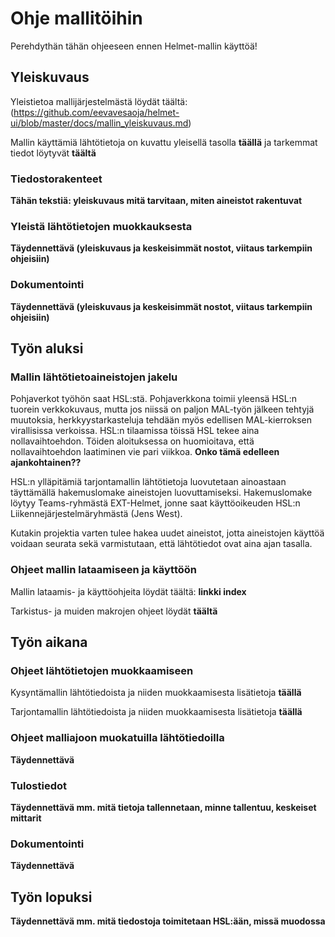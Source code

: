 # Ohje mallitöihin

Perehdythän tähän ohjeeseen ennen Helmet-mallin käyttöä!

## Yleiskuvaus

Yleistietoa mallijärjestelmästä löydät täältä: (https://github.com/eevavesaoja/helmet-ui/blob/master/docs/mallin_yleiskuvaus.md)

Mallin käyttämiä lähtötietoja on kuvattu yleisellä tasolla **täällä** ja tarkemmat tiedot löytyvät **täältä**

### Tiedostorakenteet

**Tähän tekstiä: yleiskuvaus mitä tarvitaan, miten aineistot rakentuvat**

### Yleistä lähtötietojen muokkauksesta

**Täydennettävä (yleiskuvaus ja keskeisimmät nostot, viitaus tarkempiin ohjeisiin)**

### Dokumentointi

**Täydennettävä (yleiskuvaus ja keskeisimmät nostot, viitaus tarkempiin ohjeisiin)**

## Työn aluksi

### Mallin lähtötietoaineistojen jakelu

Pohjaverkot työhön saat HSL:stä. Pohjaverkkona toimii yleensä HSL:n tuorein verkkokuvaus, mutta jos niissä on paljon MAL-työn jälkeen tehtyjä muutoksia, herkkyystarkasteluja tehdään myös edellisen MAL-kierroksen virallisissa verkoissa. HSL:n tilaamissa töissä HSL tekee aina nollavaihtoehdon. Töiden aloituksessa on huomioitava, että nollavaihtoehdon laatiminen vie pari viikkoa. **Onko tämä edelleen ajankohtainen??**

HSL:n ylläpitämiä tarjontamallin lähtötietoja luovutetaan ainoastaan täyttämällä hakemuslomake aineistojen luovuttamiseksi. Hakemuslomake löytyy Teams-ryhmästä EXT-Helmet, jonne saat käyttöoikeuden HSL:n Liikennejärjestelmäryhmästä (Jens West).

Kutakin projektia varten tulee hakea uudet aineistot, jotta aineistojen käyttöä voidaan seurata sekä varmistutaan, että lähtötiedot ovat aina ajan tasalla.

### Ohjeet mallin lataamiseen ja käyttöön

Mallin lataamis- ja käyttöohjeita löydät täältä: **linkki index**

Tarkistus- ja muiden makrojen ohjeet löydät **täältä**

## Työn aikana

### Ohjeet lähtötietojen muokkaamiseen

Kysyntämallin lähtötiedoista ja niiden muokkaamisesta lisätietoja **täällä**

Tarjontamallin lähtötiedoista ja niiden muokkaamisesta lisätietoja **täällä**

### Ohjeet malliajoon muokatuilla lähtötiedoilla

**Täydennettävä**

### Tulostiedot

**Täydennettävä mm. mitä tietoja tallennetaan, minne tallentuu, keskeiset mittarit**

### Dokumentointi

**Täydennettävä**

## Työn lopuksi

**Täydennettävä mm. mitä tiedostoja toimitetaan HSL:ään, missä muodossa**
